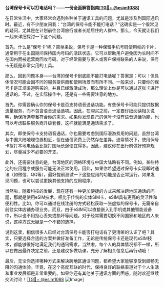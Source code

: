 **台湾保号卡可以打电话吗？——一份全面解答指南[[TG💪+ @esim1088](https://t.me/s/esim1088)]**

在日常生活中，大家经常会遇到各种关于通讯工具的问题，尤其是涉及到国际通讯时。最近，有不少朋友问我：“台湾的保号卡能不能打电话？”这确实是一个很常见的疑问，尤其是在计划前往台湾旅行或者长期居住的人群中。那么，今天就让我们一起来详细探讨一下这个问题。

首先，什么是“保号卡”呢？简单来说，保号卡是一种保留手机号码使用权的卡片，通常用于在出国期间保持国内号码的活跃状态。它可以帮助用户避免因为长时间不在国内而被运营商回收号码。对于经常需要与家人或客户保持联系的人来说，保号卡无疑是非常实用的工具。

那么，回到问题本身——台湾的保号卡到底能不能打电话呢？答案是：可以！但具体情况可能会因不同的服务提供商和使用场景而有所不同。一般来说，只要你的保号卡是正规渠道购买的，并且已经激活成功，那么理论上你是可以通过这张卡进行通话的。不过，在实际操作中，还是有一些需要注意的地方。

首先，你需要确认你的保号卡是否支持语音通话功能。有些保号卡可能只提供数据流量服务，而不包含语音通话选项。因此，在购买之前，一定要仔细阅读相关说明，确保所选套餐符合你的需求。如果你发现自己的保号卡没有语音通话功能，也可以考虑联系服务商升级套餐，这样就能满足通话需求了。

其次，即使保号卡支持语音通话，你也需要考虑到国际漫游费用的问题。虽然台湾与中国大陆地理位置相近，但在通信资费上仍然存在差异。通常情况下，使用保号卡拨打本地电话会比拨打国际长途便宜得多。因此，建议你在出行前做好预算规划，尽量减少不必要的开支。

此外，还需要注意的是，台湾地区的网络环境与中国大陆略有不同。例如，某些特定的应用程序或服务可能无法正常使用。因此，如果你希望通过保号卡实现即时通讯（如微信、QQ等），最好提前测试一下这些应用的功能是否正常运行。如果发现问题，也可以尝试更换其他支持的应用程序。

当然啦，随着科技的发展，现在还有一种更加便捷的方式来解决跨地区通话的问题，那就是使用eSIM技术。相比于传统的实体SIM卡，eSIM具有更高的灵活性和便利性。比如，你可以通过在线注册的方式轻松获取一张虚拟的保号卡，无需亲自前往实体店铺办理业务。而且，由于eSIM可以直接嵌入到手机或其他智能设备中，所以也不用担心丢失或损坏等问题。对于经常需要切换不同国家和地区的人来说，这种方式无疑是一个不错的选择。

说到这里，相信很多人已经对台湾保号卡能否打电话有了更清晰的认识了吧？其实，只要选择合适的方案并做好准备工作，无论是传统保号卡还是现代eSIM技术，都能够很好地满足我们的通讯需求。当然啦，每个人的具体情况都不一样，所以在做出最终决定之前，还是建议多做功课，充分了解相关信息后再行动哦！

最后，无论你选择哪种方式来解决跨地区通话问题，都希望大家能够享受到顺畅无阻的沟通体验。毕竟，在这个高度互联的时代，保持良好的联络渠道对于个人生活和事业发展都是非常重要的。如果你还有其他关于通讯方面的困惑，随时欢迎继续交流讨论！[[TG💪+ @esim1088](https://t.me/s/esim1088) ![Image](https://i.postimg.cc/4NQfJmqS/Snipaste-2025-05-13-00-14-12.png)]